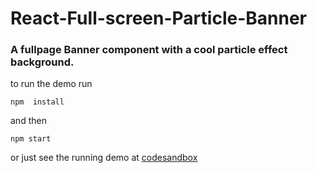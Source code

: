 # React-Full-screen-Particle-Banner
### A fullpage Banner component with a cool particle effect background. 

to run the demo run 

`npm  install` 

and then 

`npm start`

or just see the running demo at [codesandbox](https://codesandbox.io/s/github/pulkitjuneja/React-Full-screen-Particle-Banner) 
